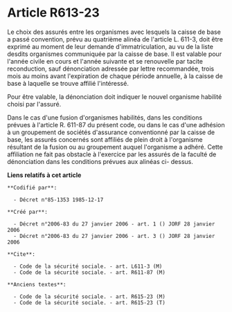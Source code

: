 # Article R613-23

Le choix des assurés entre les organismes avec lesquels la caisse de base a passé convention, prévu au quatrième alinéa de
l'article L. 611-3, doit être exprimé au moment de leur demande d'immatriculation, au vu de la liste desdits organismes
communiquée par la caisse de base. Il est valable pour l'année civile en cours et l'année suivante et se renouvelle par
tacite reconduction, sauf dénonciation adressée par lettre recommandée, trois mois au moins avant l'expiration de chaque
période annuelle, à la caisse de base à laquelle se trouve affilié l'intéressé.

Pour être valable, la dénonciation doit indiquer le nouvel organisme habilité choisi par l'assuré.

Dans le cas d'une fusion d'organismes habilités, dans les conditions prévues à l'article R. 611-87 du présent code, ou dans
le cas d'une adhésion à un groupement de sociétés d'assurance conventionné par la caisse de base, les assurés concernés sont
affiliés de plein droit à l'organisme résultant de la fusion ou au groupement auquel l'organisme a adhéré. Cette affiliation
ne fait pas obstacle à l'exercice par les assurés de la faculté de dénonciation dans les conditions prévues aux alinéas ci-
dessus.

**Liens relatifs à cet article**

	**Codifié par**:

	  - Décret n°85-1353 1985-12-17

	**Créé par**:

	  - Décret n°2006-83 du 27 janvier 2006 - art. 1 () JORF 28 janvier 2006
	  - Décret n°2006-83 du 27 janvier 2006 - art. 3 () JORF 28 janvier 2006

	**Cite**:

	  - Code de la sécurité sociale. - art. L611-3 (M)
	  - Code de la sécurité sociale. - art. R611-87 (M)

	**Anciens textes**:

	  - Code de la sécurité sociale. - art. R615-23 (M)
	  - Code de la sécurité sociale. - art. R615-23 (T)
